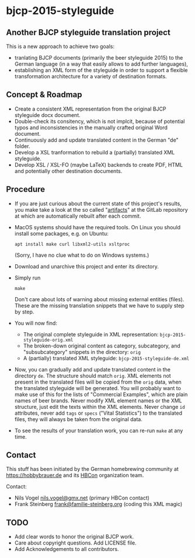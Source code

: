 # bjcp-2015-styleguide

## Another BJCP styleguide translation project

This is a new approach to achieve two goals:

- tranlating BJCP documents (primarily the beer styleguide 2015) to the German language (in a way that easily allows to add further languages),
- establishing an XML form of the styleguide in order to support a flexible transformation architecture for a variety of destination formats.

## Concept & Roadmap

- Create a consistent XML representation from the original BJCP styleguide docx document.
- Double-check its consitency, which is not implcit, because of potential typos and inconsistencies in the manually crafted original Word document.
- Continuously add and update translated content in the German "de" folder.
- Develop a XSL tranformation to rebuild a (partially) translated XML styleguide.
- Develop XSL / XSL-FO (maybe LaTeX) backends to create PDF, HTML and potentially other destination documents.

## Procedure

- If you are just curious about the current state of this project's results, you make take a look at the so called "[artifacts](https://gitlab.ibr.cs.tu-bs.de/steinb/bjcp-2015-styleguide/-/jobs/artifacts/master/download?job=build)" at the GitLab repository at  which are automatically rebuilt after each commit.

- MacOS systems should have the required tools. On Linux you should install some packages, e.g. on Ubuntu:
  ```
  apt install make curl libxml2-utils xsltproc
  ```
  (Sorry, I have no clue what to do on Windows systems.)
- Download and unarchive this project and enter its directory.
- Simply run
  ```
  make
  ```
  Don't care about lots of warning about missing external entities (files). These are the missing translation snippets that we have to supply step by step.
- You will now find:
  - The original complete styleguide in XML representation: `bjcp-2015-styleguide-orig.xml`
  - The broken-down original content as category, subcategory, and "subsubcategory" snippets in the directory: `orig`
  - A (partially) translated XML styleguide: `bjcp-2015-styleguide-de.xml`
- Now, you can gradually add and update translated content in the directory `de`. The structure should match `orig`. XML elements not present in the translated files will be copied from the `orig` data, when the translated styleguide will be generated. You will probably want to make use of this for the lists of "Commercial Examples", which are plain names of beer brands. Never modify XML element names or the XML structure, just edit the texts within the XML elements. Never change `id` attributes, never add `tags` or `specs` ("Vital Statistics") to the translated files, they will always be taken from the original data.
- To see the results of your translation work, you can re-run `make` at any time.

## Contact

This stuff has been initiated by the German homebrewing community at https://hobbybrauer.de and its [HBCon](https://heimbrauconvention.de) organization team.

Contact:
- Nils Vogel <nils.vogel@gmx.net> (primary HBCon contact)
- Frank Steinberg <frank@familie-steinberg.org> (coding this XML magic)

## TODO

- Add clear words to honor the original BJCP work.
- Care about copyright questions. Add LICENSE file.
- Add Acknowledgements to all contributors.
